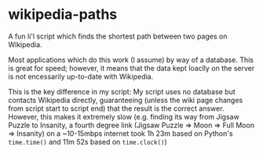 # wikipedia-paths
A fun li'l script which finds the shortest path between two pages on Wikipedia.

Most applications which do this work (I assume) by way of a database. This is great for speed; however, it means that the data kept loaclly on the server is not encessarily up-to-date with Wikipedia.

This is the key difference in my script: My script uses no database but contacts Wikipedia directly, guaranteeing (unless the wiki page changes from script start to script end) that the result is the correct answer. However, this makes it extremely slow (e.g. finding its way from Jigsaw Puzzle to Insanity, a fourth degree link (Jigsaw Puzzle => Moon => Full Moon => Insanity) on a ~10-15mbps internet took 1h 23m based on Python's `time.time()` and 11m 52s based on `time.clock()`)
